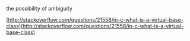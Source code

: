 the possibility of ambiguity

[http://stackoverflow.com/questions/21558/in-c-what-is-a-virtual-base-class](http://stackoverflow.com/questions/21558/in-c-what-is-a-virtual-base-class)

